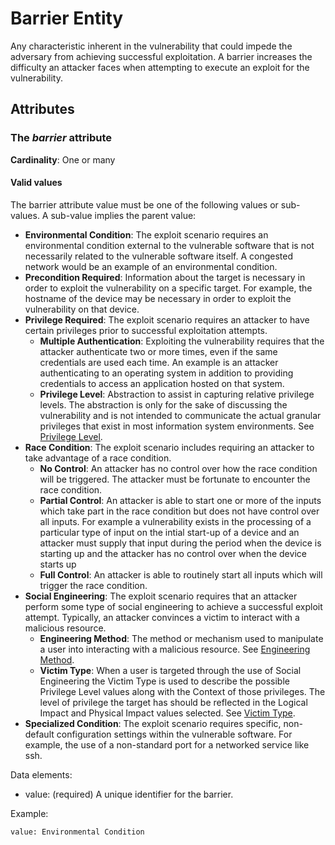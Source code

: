 # Barrier Entity

Any characteristic inherent in the vulnerability that could impede the adversary from achieving successful exploitation. A barrier increases the difficulty an attacker faces when attempting to execute an exploit for the vulnerability.

## Attributes

### The *barrier* attribute

**Cardinality**: One or many

#### Valid values

The barrier attribute value must be one of the following values or sub-values. A sub-value implies the parent value:

- **Environmental Condition**:  The exploit scenario requires an environmental condition external to the vulnerable software that is not necessarily related to the vulnerable software itself. A congested network would be an example of an environmental condition.
- **Precondition Required**:  Information about the target is necessary in order to exploit the vulnerability on a specific target. For example, the hostname of the device may be necessary in order to exploit the vulnerability on that device.
- **Privilege Required**:  The exploit scenario requires an attacker to have certain privileges prior to successful exploitation attempts.
  - **Multiple Authentication**: Exploiting the vulnerability requires that the attacker authenticate two or more times, even if the same credentials are used each time. An example is an attacker authenticating to an operating system in addition to providing credentials to access an application hosted on that system.
  - **Privilege Level**: Abstraction to assist in capturing relative privilege levels. The abstraction is only for the sake of discussing the vulnerability and is not intended to communicate the actual granular privileges that exist in most information system environments. See [Privilege Level](privilege-level.md).
- **Race Condition**:  The exploit scenario includes requiring an attacker to take advantage of a race condition.
  - **No Control**:  An attacker has no control over how the race condition will be triggered. The attacker must be fortunate to encounter the race condition.
  - **Partial Control**:  An attacker is able to start one or more of the inputs which take part in the race condition but does not have control over all inputs. For example a vulnerability exists in the processing of a particular type of input on the intial start-up of a device and an attacker must supply that input during the period when the device is starting up and the attacker has no control over when the device starts up
  - **Full Control**:  An attacker is able to routinely start all inputs which will trigger the race condition.
- **Social Engineering**:  The exploit scenario requires that an attacker perform some type of social engineering to achieve a successful exploit attempt. Typically, an attacker convinces a victim to interact with a malicious resource.
    - **Engineering Method**: The method or mechanism used to manipulate a user into interacting with a malicious resource. See [Engineering Method](engineering-method.md).
	- **Victim Type**: When a user is targeted through the use of Social Engineering the Victim Type is used to describe the possible Privilege Level values along with the Context of those privileges. The level of privilege the target has should be reflected in the Logical Impact and Physical Impact values selected. See [Victim Type](victim-type.md).
- **Specialized Condition**:  The exploit scenario requires specific, non-default configuration settings within the vulnerable software. For example, the use of a non-standard port for a networked service like ssh.

Data elements:
- value: (required) A unique identifier for the barrier.

Example:
```
value: Environmental Condition
```
